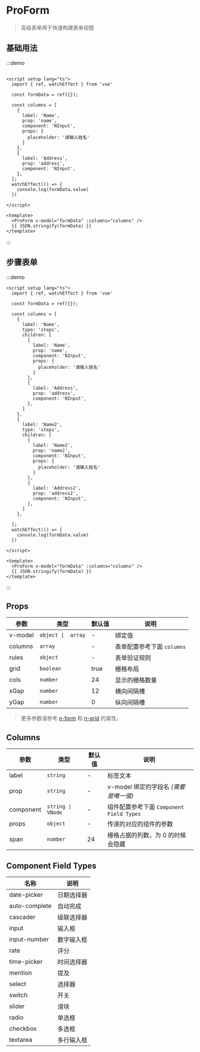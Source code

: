 # ProForm

> 高级表单用于快速构建表单视图

## 基础用法

:::demo

```vue

<script setup lang="ts">
  import { ref, watchEffect } from 'vue'

  const formData = ref({});

  const columns = [
    {
      label: 'Name',
      prop: 'name',
      component: 'NInput',
      props: {
        placeholder: '请输入姓名'
      }
    },
    {
      label: 'Address',
      prop: 'address',
      component: 'NInput',
    },
  ];
  watchEffect(() => {
    console.log(formData.value)
  })

</script>

<template>
  <ProForm v-model="formData" :columns="columns" />
  {{ JSON.stringify(formData) }}
</template>
```

:::

## 步骤表单
:::demo
```vue
<script setup lang="ts">
  import { ref, watchEffect } from 'vue'

  const formData = ref({});

  const columns = [
    {
      label: 'Name',
      type: 'steps',
      children: [
        {
          label: 'Name',
          prop: 'name',
          component: 'NInput',
          props: {
            placeholder: '请输入姓名'
          }
        },
        {
          label: 'Address',
          prop: 'address',
          component: 'NInput',
        },
      ]
    },
    {
      label: 'Name2',
      type: 'steps',
      children: [
        {
          label: 'Name2',
          prop: 'name2',
          component: 'NInput',
          props: {
            placeholder: '请输入姓名'
          }
        },
        {
          label: 'Address2',
          prop: 'address2',
          component: 'NInput',
        },
      ]
    },
   
  ];
  watchEffect(() => {
    console.log(formData.value)
  })

</script>

<template>
  <ProForm v-model="formData" :columns="columns" />
  {{ JSON.stringify(formData) }}
</template>
```
:::

## Props

| 参数      | 类型                 | 默认值  | 说明                 |
|---------|--------------------|------|--------------------|
| v-model | `object \|  array` | -    | 绑定值                |
| columns | `array`            | -    | 表单配置参考下面 `columns` |
| rules   | `object`           | -    | 表单验证规则             |
| grid    | `boolean`          | true | 栅格布局               |
| cols    | `number`           | 24   | 显示的栅格数量            |
| xGap    | `number`           | 12   | 横向间隔槽              |
| yGap    | `number`           | 0    | 纵向间隔槽              |

> 更多参数请参考 [n-form](https://www.naiveui.com/zh-CN/os-theme/components/form) 和 [n-grid](https://www.naiveui.com/zh-CN/os-theme/components/grid) 的属性。

## Columns

| 参数        | 类型                | 默认值 | 说明                               |
|-----------|-------------------|-----|----------------------------------|
| label     | `string`          | -   | 	标签文本                            |
| prop      | `string`          | -   | v-model 绑定的字段名 *(需要是唯一值)*        |
| component | `string \| VNode` | -   | 组件配置参考下面 `Component Field Types` |
| props     | `object`          | -   | 传递的对应的组件的参数                      |
| span      | `number`          | 24  | 栅格占据的列数，为 0 的时候会隐藏               |


## Component Field Types

| 名称            | 说明    |
|---------------|-------|
| date-picker   | 日期选择器 |
| auto-complete | 自动完成  |
| cascader      | 级联选择器 |
| input         | 输入框   |
| input-number  | 数字输入框 |
| rate          | 评分    |
| time-picker   | 时间选择器 |
| mention       | 提及    |
| select        | 选择器   |
| switch        | 开关    |
| slider        | 滑块    |
| radio         | 单选框   |
| checkbox      | 多选框   |
| textarea      | 多行输入框 |